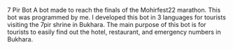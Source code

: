 7 Pir Bot
A bot made to reach the finals of the Mohirfest22 marathon. This bot was programmed by me. I developed this bot in 3 languages for tourists visiting the 7pir shrine in Bukhara. The main purpose of this bot is for tourists to easily find out the hotel, restaurant, and emergency numbers in Bukhara.

